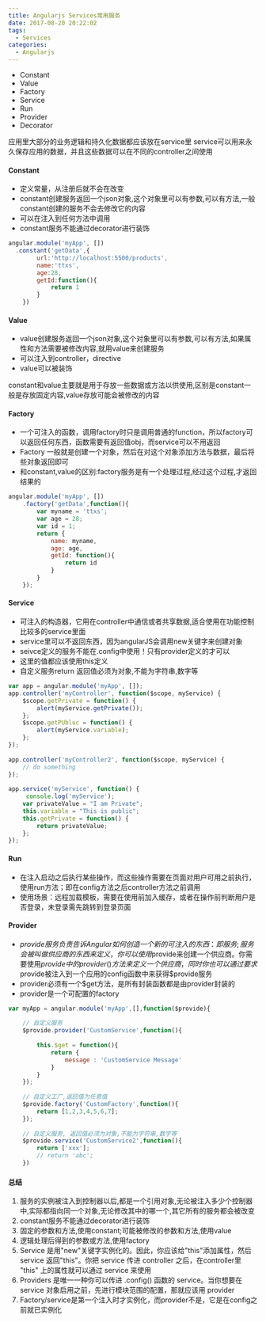 ```yaml
---
title: Angularjs Services常用服务
date: 2017-08-20 20:22:02
tags:
  - Services
categories:
  - Angularjs
---
```

- Constant
- Value
- Factory
- Service
- Run
- Provider
- Decorator

应用里大部分的业务逻辑和持久化数据都应该放在service里
service可以用来永久保存应用的数据，并且这些数据可以在不同的controller之间使用

#### Constant
- 定义常量，从注册后就不会在改变
- constant创建服务返回一个json对象,这个对象里可以有参数,可以有方法,一般constant创建的服务不会去修改它的内容
- 可以在注入到任何方法中调用
- constant服务不能通过decorator进行装饰
```js
angular.module('myApp', [])
  .constant('getData',{
        url:'http://localhost:5500/products',
        name:'ttxs',
        age:28,
        getId:function(){
            return 1
        }
    })
```

#### Value
- value创建服务返回一个json对象,这个对象里可以有参数,可以有方法,如果属性和方法需要被修改内容,就用value来创建服务
- 可以注入到controller，directive
- value可以被装饰

constant和value主要就是用于存放一些数据或方法以供使用,区别是constant一般是存放固定内容,value存放可能会被修改的内容

#### Factory
- 一个可注入的函数，调用factory时只是调用普通的function，所以factory可以返回任何东西，函数需要有返回值obj，而service可以不用返回
- Factory 一般就是创建一个对象，然后在对这个对象添加方法与数据，最后将些对象返回即可
- 和constant,value的区别:factory服务是有一个处理过程,经过这个过程,才返回结果的

```js
angular.module('myApp', [])
    .factory('getData',function(){
        var myname = 'ttxs';
        var age = 28;
        var id = 1;
        return {
            name: myname,
            age: age,
            getId: function(){
                return id
            }
        }
    });
```
#### Service
- 可注入的构造器，它用在controller中通信或者共享数据,适合使用在功能控制比较多的service里面
- service里可以不返回东西，因为angularJS会调用new关键字来创建对象
- seivce定义的服务不能在.config中使用！只有provider定义的才可以
- 这里的值都应该使用this定义
- 自定义服务return 返回值必须为对象,不能为字符串,数字等
```js
var app = angular.module('myApp', []);
app.controller('myController', function($scope, myService) {
    $scope.getPrivate = function() {
        alert(myService.getPrivate());
    };
    $scope.getPUbluc = function() {
        alert(myService.variable);
    };
});
 
app.controller('myController2', function($scope, myService) {
	// do something
});
 
app.service('myService', function() {
     console.log('myService');
    var privateValue = "I am Private";
    this.variable = "This is public";
    this.getPrivate = function() {
        return privateValue;
    };
});
```
#### Run
- 在注入启动之后执行某些操作，而这些操作需要在页面对用户可用之前执行，使用run方法；即在config方法之后controller方法之前调用
- 使用场景：远程加载模板，需要在使用前加入缓存，或者在操作前判断用户是否登录，未登录需先跳转到登录页面


#### Provider
- $provide服务负责告诉Angular如何创造一个新的可注入的东西：即服务;服务会被叫做供应商的东西来定义，你可以使用$provide来创建一个供应商。你需要使用$provide中的provider()方法来定义一个供应商，同时你也可以通过要求$provide被注入到一个应用的config函数中来获得$provide服务
- provider必须有一个$get方法，是所有封装函数都是由provider封装的
- provider是一个可配置的factory

```js
var myApp = angular.module('myApp',[],function($provide){
 
    // 自定义服务
    $provide.provider('CustomService',function(){
 
        this.$get = function(){
            return {
                message : 'CustomService Message'
            }
        }
    });
 
    // 自定义工厂,返回值为任意值
    $provide.factory('CustomFactory',function(){
        return [1,2,3,4,5,6,7];
    });
 
    // 自定义服务, 返回值必须为对象,不能为字符串,数字等
    $provide.service('CustomService2',function(){
        return ['xxx'];
        // return 'abc';
    })
``` 

#### 总结
1) 服务的实例被注入到控制器以后,都是一个引用对象,无论被注入多少个控制器中,实际都指向同一个对象,无论修改其中的哪一个,其它所有的服务都会被改变
2) constant服务不能通过decorator进行装饰
3) 固定的参数和方法,使用constant;可能被修改的参数和方法,使用value
4) 逻辑处理后得到的参数或方法,使用factory
5) Service 是用"new"关键字实例化的。因此，你应该给"this"添加属性，然后 service 返回"this"。你把 service 传进 controller 之后，在controller里 "this" 上的属性就可以通过 service 来使用
6) Providers 是唯一一种你可以传进 .config() 函数的 service。当你想要在 service 对象启用之前，先进行模块范围的配置，那就应该用 provider
7) Factory/service是第一个注入时才实例化，而provider不是，它是在config之前就已实例化





















